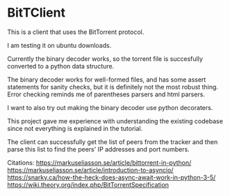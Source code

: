# BitTClient
This is a client that uses the BitTorrent protocol.

I am testing it on ubuntu downloads. 

Currently the binary decoder works, so the torrent file is succesfully 
converted to a python data structure.

The binary decoder works for well-formed files, and has some assert 
statements for sanity checks, but
it is definitely not the most robust thing. Error checking reminds me 
of parentheses parsers and html parsers. 

I want to also try out making the binary decoder use python decoraters.

This project gave me experience with understanding the existing codebase
since not everything is explained in the tutorial.

The client can successfully get the list of peers from the tracker and then
parse this list to find the peers' IP addresses and port numbers.

Citations:
https://markuseliasson.se/article/bittorrent-in-python/
https://markuseliasson.se/article/introduction-to-asyncio/
https://snarky.ca/how-the-heck-does-async-await-work-in-python-3-5/ 
https://wiki.theory.org/index.php/BitTorrentSpecification